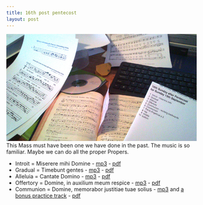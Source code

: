 ```yaml
---
title: 16th post pentecost
layout: post
---
```


![Messy desk](/images/messydesk16pp.jpg)
This Mass must have been one we have done in the past.  The music is so familiar.  Maybe we can do all the proper Propers.

* Introit = Miserere mihi Domine  - [mp3](/audio/pente16/introit-proper-vb.mp3) - [pdf](http://www.ccwatershed.org/pdfs/dcef_int_16th_sun_pentecost/download/)
* Gradual = Timebunt gentes - [mp3](/audio/pente16/gradual-proper-vb.mp3) - [pdf](http://www.ccwatershed.org/pdfs/dcef_grad_16th_sun_pentecost/download/)
* Alleluia = Cantate Domino - [mp3](/audio/pente16/alleluia-proper-vb.mp3) - [pdf](http://www.ccwatershed.org/pdfs/dcef_alle_16th_sun_pentecost/download/)
* Offertory = Domine, in auxilium meum respice - [mp3](/audio/pente16/offertory-proper-vb.mp3) - [pdf](http://www.ccwatershed.org/pdfs/dcef_off_16th_sun_pentecost/download/)
* Communion = Domine, memorabor justitiae tuae solius - [mp3](/audio/pente16/communio-proper-vb.mp3) and [a bonus practice track](/audio/pente16/communion-practice.mp3) - [pdf](http://www.ccwatershed.org/pdfs/dcef_com_16th_sun_pentecost/download/)


